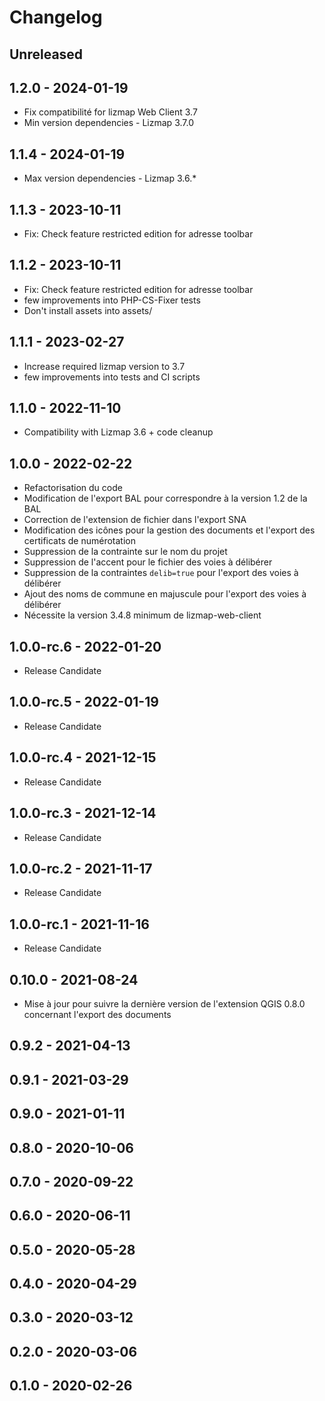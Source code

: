 # Changelog

## Unreleased

## 1.2.0 - 2024-01-19

* Fix compatibilité for lizmap Web Client 3.7
* Min version dependencies - Lizmap 3.7.0

## 1.1.4 - 2024-01-19

* Max version dependencies - Lizmap 3.6.*

## 1.1.3 - 2023-10-11

* Fix: Check feature restricted edition for adresse toolbar

## 1.1.2 - 2023-10-11

* Fix: Check feature restricted edition for adresse toolbar
* few improvements into PHP-CS-Fixer tests
* Don't install assets into assets/ 

## 1.1.1 - 2023-02-27

* Increase required lizmap version to 3.7
* few improvements into tests and CI scripts

## 1.1.0 - 2022-11-10

* Compatibility with Lizmap 3.6 + code cleanup

## 1.0.0 - 2022-02-22

* Refactorisation du code
* Modification de l'export BAL pour correspondre à la version 1.2 de la BAL
* Correction de l'extension de fichier dans l'export SNA
* Modification des icônes pour la gestion des documents et l'export des certificats de numérotation
* Suppression de la contrainte sur le nom du projet
* Suppression de l'accent pour le fichier des voies à délibérer
* Suppression de la contraintes `delib=true` pour l'export des voies à délibérer
* Ajout des noms de commune en majuscule pour l'export des voies à délibérer
* Nécessite la version 3.4.8 minimum de lizmap-web-client

## 1.0.0-rc.6 - 2022-01-20

* Release Candidate

## 1.0.0-rc.5 - 2022-01-19

* Release Candidate

## 1.0.0-rc.4 - 2021-12-15

* Release Candidate

## 1.0.0-rc.3 - 2021-12-14

* Release Candidate

## 1.0.0-rc.2 - 2021-11-17

* Release Candidate

## 1.0.0-rc.1 - 2021-11-16

* Release Candidate

## 0.10.0 - 2021-08-24

* Mise à jour pour suivre la dernière version de l'extension QGIS 0.8.0 concernant l'export des documents

## 0.9.2 - 2021-04-13

## 0.9.1 - 2021-03-29

## 0.9.0 - 2021-01-11

## 0.8.0 - 2020-10-06

## 0.7.0 - 2020-09-22

## 0.6.0 - 2020-06-11

## 0.5.0 - 2020-05-28

## 0.4.0 - 2020-04-29

## 0.3.0 - 2020-03-12

## 0.2.0 - 2020-03-06

## 0.1.0 - 2020-02-26
